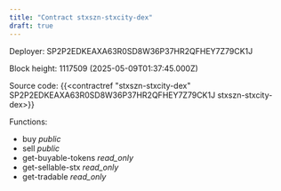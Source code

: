 ```yaml
---
title: "Contract stxszn-stxcity-dex"
draft: true
---
```

Deployer: SP2P2EDKEAXA63R0SD8W36P37HR2QFHEY7Z79CK1J


 



Block height: 1117509 (2025-05-09T01:37:45.000Z)

Source code: {{<contractref "stxszn-stxcity-dex" SP2P2EDKEAXA63R0SD8W36P37HR2QFHEY7Z79CK1J stxszn-stxcity-dex>}}

Functions:

* buy _public_
* sell _public_
* get-buyable-tokens _read_only_
* get-sellable-stx _read_only_
* get-tradable _read_only_

